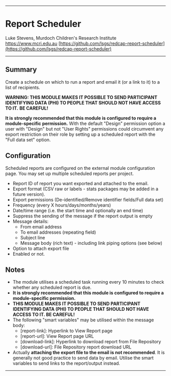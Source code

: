 ********************************************************************************
# Report Scheduler

Luke Stevens, Murdoch Children's Research Institute https://www.mcri.edu.au
[https://github.com/lsgs/redcap-report-scheduler](https://github.com/lsgs/redcap-report-scheduler)
********************************************************************************
## Summary

Create a schedule on which to run a report and email it (or a link to it) to a list of recipients.

**WARNING: THIS MODULE MAKES IT POSSIBLE TO SEND PARTICIPANT IDENTIFYING DATA (PHI) TO PEOPLE THAT SHOULD NOT HAVE ACCESS TO IT.**
**BE CAREFUL!**

**It is strongly recommended that this module is configured to require a module-specific permission.**
With the default "Design" permission option a user with "Design" but not "User Rights" permissions could circumvent any export restriction on their role by setting up a scheduled report with the "Full data set" option.

## Configuration

Scheduled reports are configured on the external module configuration page. You may set up multiple scheduled reports per project.
- Report ID of report you want exported and attached to the email.
- Export format (CSV raw or labels - stats packages may be added in a future version).
- Export permissions (De-identified/Remove identifier fields/Full data set)
- Frequency (every X hours/days/months/years)
- Date/time range (i.e. the start time and optionally an end time)
- Suppress the sending of the message if the report output is empty
- Message details:
  - From email address
  - To email addresses (repeating field)
  - Subject line
  - Message body (rich text) - including link piping options (see below)
- Option to attach export file
- Enabled or not.

## Notes

- The module utilises a scheduled task running every 10 minutes to check whether any scheduled report is due.
- **It is strongly recommended that this module is configured to require a module-specific permission.**
- **THIS MODULE MAKES IT POSSIBLE TO SEND PARTICIPANT IDENTIFYING DATA (PHI) TO PEOPLE THAT SHOULD NOT HAVE ACCESS TO IT. BE CAREFUL!**
- The following "smart variables" may be utilised within the message body:
  - [report-link]: Hyperlink to View Report page
  - [report-url]: View Report page URL
  - [download-link]: Hyperlink to download report from File Repository
  - [download-url]: File Repository report download URL
- Actually **attaching the export file to the email is not recommended**. It is generally not good practice to send data by email. Utilise the smart variables to send links to the report/output instead.

********************************************************************************